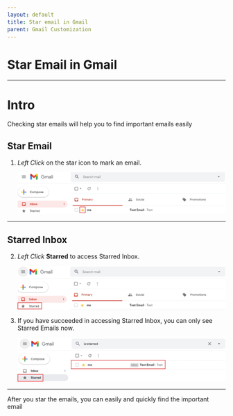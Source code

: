 ```yaml
---
layout: default
title: Star email in Gmail
parent: Gmail Customization
---
```


# Star Email in Gmail

---

# Intro
Checking star emails will help you to find important emails easily

## Star Email

1. *Left Click* on the star icon to mark an email.

    <img src = "https://github.com/Joonior-Programmer/Gmail_Docs/blob/master/assets/images/StarEmailInGmail/Star1.png?raw=true">

--- 

## Starred Inbox

2. *Left Click* **Starred** to access Starred Inbox.

    <img src = "https://github.com/Joonior-Programmer/Gmail_Docs/blob/master/assets/images/StarEmailInGmail/Star2.png?raw=true">

3. If you have succeeded in accessing Starred Inbox, you can only see Starred Emails now.

    <img src = "https://github.com/Joonior-Programmer/Gmail_Docs/blob/master/assets/images/StarEmailInGmail/Star3.png?raw=true">

---
After you star the emails, you can easily and quickly find the important email